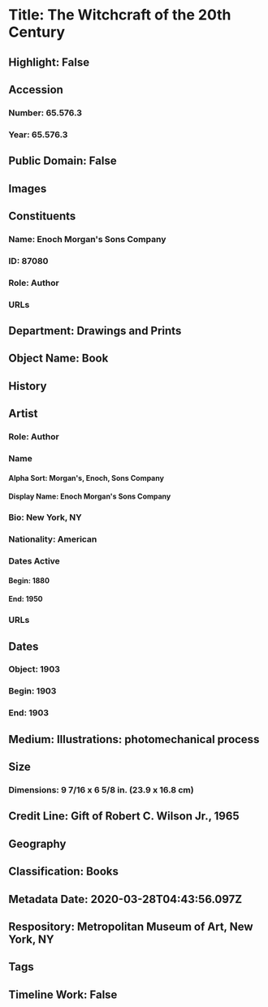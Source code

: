 # Title: The Witchcraft of the 20th Century
## Highlight: False
## Accession
### Number: 65.576.3
### Year: 65.576.3
## Public Domain: False
## Images
## Constituents
### Name: Enoch Morgan&#39;s Sons Company
### ID: 87080
### Role: Author
### URLs
## Department: Drawings and Prints
## Object Name: Book
## History
## Artist
### Role: Author
### Name
#### Alpha Sort: Morgan's, Enoch, Sons Company
#### Display Name: Enoch Morgan's Sons Company
### Bio: New York, NY
### Nationality: American
### Dates Active
#### Begin: 1880
#### End: 1950
### URLs
## Dates
### Object: 1903
### Begin: 1903
### End: 1903
## Medium: Illustrations: photomechanical process
## Size
### Dimensions: 9 7/16 x 6 5/8 in. (23.9 x 16.8 cm)
## Credit Line: Gift of Robert C. Wilson Jr., 1965
## Geography
## Classification: Books
## Metadata Date: 2020-03-28T04:43:56.097Z
## Respository: Metropolitan Museum of Art, New York, NY
## Tags
## Timeline Work: False